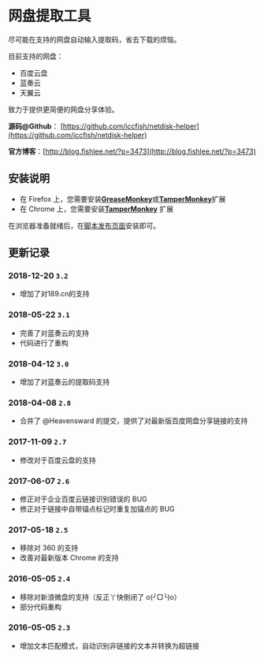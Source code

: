 # 网盘提取工具

尽可能在支持的网盘自动输入提取码，省去下载的烦恼。

目前支持的网盘：

* 百度云盘
* 蓝奏云
* 天翼云

致力于提供更简便的网盘分享体验。

**源码@Github**： [https://github.com/iccfish/netdisk-helper](https://github.com/iccfish/netdisk-helper)

**官方博客**：[http://blog.fishlee.net/?p=3473](http://blog.fishlee.net/?p=3473)

## 安装说明

* 在 Firefox 上，您需要安装[**GreaseMonkey**](https://addons.mozilla.org/zh-CN/firefox/addon/greasemonkey/)或[**TamperMonkey**](https://addons.mozilla.org/en-US/firefox/addon/tampermonkey/)扩展
* 在 Chrome 上，您需要安装[**TamperMonkey**](https://chrome.google.com/webstore/detail/dhdgffkkebhmkfjojejmpbldmpobfkfo) 扩展

在浏览器准备就绪后，在[脚本发布页面](https://greasyfork.org/zh-CN/scripts/18733-%E7%BD%91%E7%9B%98%E6%8F%90%E5%8F%96%E5%B7%A5%E5%85%B7)安装即可。

## 更新记录

### 2018-12-20 `3.2`

* 增加了对189.cn的支持

### 2018-05-22 `3.1`

* 完善了对蓝奏云的支持
* 代码进行了重构

### 2018-04-12 `3.0`

* 增加了对蓝奏云的提取码支持

### 2018-04-08 `2.8`

* 合并了 @Heavensward 的提交，提供了对最新版百度网盘分享链接的支持

### 2017-11-09 `2.7`

* 修改对于百度云盘的支持

### 2017-06-07 `2.6`

* 修正对于企业百度云链接识别错误的 BUG
* 修正对于链接中自带锚点标记时重复加锚点的 BUG

### 2017-05-18 `2.5`

* 移除对 360 的支持
* 改善对最新版本 Chrome 的支持

### 2016-05-05 `2.4`

* 移除对新浪微盘的支持（反正丫快倒闭了 o(╯□╰)o）
* 部分代码重构

### 2016-05-05 `2.3`

* 增加文本匹配模式，自动识别非链接的文本并转换为超链接
